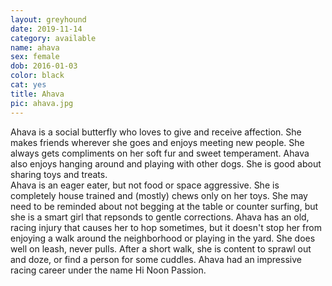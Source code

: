 ```yaml
---
layout: greyhound
date: 2019-11-14
category: available
name: ahava
sex: female
dob: 2016-01-03
color: black
cat: yes
title: Ahava
pic: ahava.jpg
---
```

Ahava is a social butterfly who loves to give and receive affection. She makes friends wherever she goes and enjoys meeting new people.  She always gets compliments on her soft fur and sweet temperament. Ahava also enjoys hanging around and playing with other dogs.  She is good about sharing toys and treats.  
Ahava is an eager eater, but not food or space aggressive.  She is completely house trained and (mostly) chews only on her toys.  She may need to be reminded about not begging at the table or counter surfing, but she is a smart girl that repsonds to gentle corrections.
Ahava has an old, racing injury that causes her to hop sometimes, but it doesn't stop her from enjoying a walk around the neighborhood or playing in the yard.  She does well on leash, never pulls.  After a short walk, she is content to sprawl out and doze, or find a person for some cuddles. 
Ahava had an impressive racing career under the name Hi Noon Passion.


